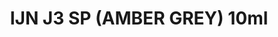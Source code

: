 ---
layout: product
title: "IJN J3 SP (AMBER GREY) 10ml"
price: "330" 
desc: "Acrylic Laquer 10mL"
img_path: "/assets/img/RC303.jpg"
brand: "AK "
available: true
special_offer: false
new: false
soon: false
cat: "020000"
subcat: "020200"
subsubcat: "020201"
sifra: "RC303"
popular: false
---